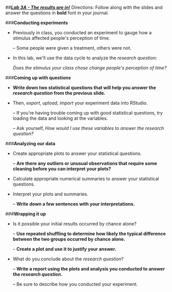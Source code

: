 ##***<u>Lab 3A - The results are in!</u>***
Directions: Follow along with the slides and answer the questions in **bold** font in your journal.

###**Conducting experiments**
* Previously in class, you conducted an experiment to gauge how a stimulus affected people's
perception of time.

    – Some people were given a treatment, others were not.

* In this lab, we'll use the data cycle to analyze the *research question*:

    *Does the stimulus your class chose change people's perception of time?*

###**Coming up with questions**
* **Write down two statistical questions that will help you answer the *research question*
from the previous slide.**

* Then, *export*, *upload*, *import* your experiment data into RStudio.

    – If you're having trouble coming up with good statistical questions, try loading the
    data and looking at the variables.

    – Ask yourself, *How would I use these variables to answer the research question?*

###**Analyzing our data**
* Create appropriate plots to answer your statistical questions.

    – **Are there any outliers or unusual observations that require some cleaning
    before you can interpret your plots?**

* Calculate appropriate numerical summaries to answer your statistical questions.

* Interpret your plots and summaries.

    – **Write down a few sentences with your interpretations.**

###**Wrapping it up**
* Is it possible your initial results occurred by chance alone?

    – **Use repeated shuffling to determine how likely the typical difference between
    the two groups occurred by chance alone.**

    – **Create a plot and use it to justify your answer.**

* What do you conclude about the *research question*?

    – **Write a report using the plots and analysis you conducted to answer the
    *research question*.**

    – Be sure to describe how you conducted your experiment.